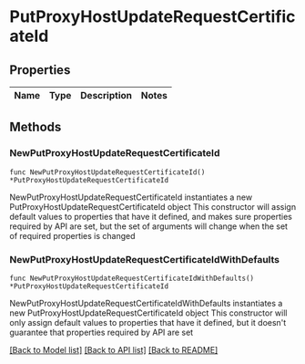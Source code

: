 # PutProxyHostUpdateRequestCertificateId

## Properties

Name | Type | Description | Notes
------------ | ------------- | ------------- | -------------

## Methods

### NewPutProxyHostUpdateRequestCertificateId

`func NewPutProxyHostUpdateRequestCertificateId() *PutProxyHostUpdateRequestCertificateId`

NewPutProxyHostUpdateRequestCertificateId instantiates a new PutProxyHostUpdateRequestCertificateId object
This constructor will assign default values to properties that have it defined,
and makes sure properties required by API are set, but the set of arguments
will change when the set of required properties is changed

### NewPutProxyHostUpdateRequestCertificateIdWithDefaults

`func NewPutProxyHostUpdateRequestCertificateIdWithDefaults() *PutProxyHostUpdateRequestCertificateId`

NewPutProxyHostUpdateRequestCertificateIdWithDefaults instantiates a new PutProxyHostUpdateRequestCertificateId object
This constructor will only assign default values to properties that have it defined,
but it doesn't guarantee that properties required by API are set


[[Back to Model list]](../README.md#documentation-for-models) [[Back to API list]](../README.md#documentation-for-api-endpoints) [[Back to README]](../README.md)


